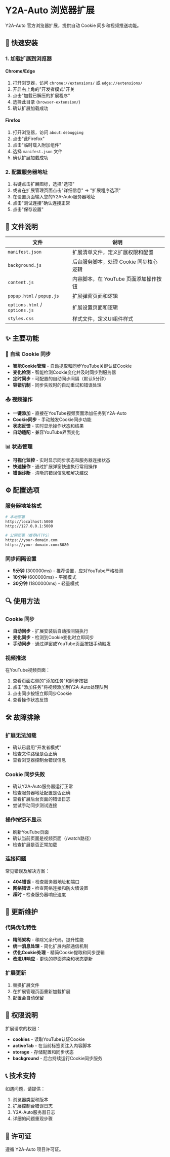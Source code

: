 # Y2A-Auto 浏览器扩展

Y2A-Auto 官方浏览器扩展，提供自动 Cookie 同步和视频推送功能。

## 🚀 快速安装

### 1. 加载扩展到浏览器

#### Chrome/Edge
1. 打开浏览器，访问 `chrome://extensions/` 或 `edge://extensions/`
2. 开启右上角的"开发者模式"开关
3. 点击"加载已解压的扩展程序"
4. 选择此目录 (`browser-extension/`)
5. 确认扩展加载成功

#### Firefox
1. 打开浏览器，访问 `about:debugging`
2. 点击"此Firefox"
3. 点击"临时载入附加组件"
4. 选择 `manifest.json` 文件
5. 确认扩展加载成功

### 2. 配置服务器地址

1. 右键点击扩展图标，选择"选项"
2. 或者在扩展管理页面点击"详细信息" → "扩展程序选项"
3. 在设置页面输入您的Y2A-Auto服务器地址
4. 点击"测试连接"确认连接正常
5. 点击"保存设置"

## 🔧 文件说明

| 文件 | 说明 |
|------|------|
| `manifest.json` | 扩展清单文件，定义扩展权限和配置 |
| `background.js` | 后台服务脚本，处理 Cookie 同步核心逻辑 |
| `content.js` | 内容脚本，在 YouTube 页面添加操作按钮 |
| `popup.html` / `popup.js` | 扩展弹窗页面和逻辑 |
| `options.html` / `options.js` | 扩展设置页面和逻辑 |
| `styles.css` | 样式文件，定义UI组件样式 |

## ✨ 主要功能

### 🍪 自动 Cookie 同步
- **智能Cookie管理** - 自动提取和同步YouTube关键认证Cookie
- **变化检测** - 智能检测Cookie变化并及时同步到服务器
- **定时同步** - 可配置的自动同步间隔（默认5分钟）
- **容错机制** - 同步失败时的自动重试和错误处理

### 📤 视频操作
- **一键添加** - 直接在YouTube视频页面添加任务到Y2A-Auto
- **Cookie同步** - 手动触发Cookie同步功能
- **状态反馈** - 实时显示操作状态和结果
- **自动适配** - 兼容YouTube界面变化

### 📊 状态管理
- **可视化监控** - 实时显示同步状态和服务器连接状态
- **快速操作** - 通过扩展弹窗快速执行常用操作
- **错误诊断** - 清晰的错误信息和解决建议

## ⚙️ 配置选项

### 服务器地址格式

```bash
# 本地部署
http://localhost:5000
http://127.0.0.1:5000

# 公网部署（推荐HTTPS）
https://your-domain.com
https://your-domain.com:8080
```

### 同步间隔设置

- **5分钟** (300000ms) - 推荐设置，应对YouTube严格检测
- **10分钟** (600000ms) - 平衡模式
- **30分钟** (1800000ms) - 轻量模式

## 🔍 使用方法

### Cookie 同步
- **自动同步** - 扩展安装后自动按间隔执行
- **变化同步** - 检测到Cookie变化时立即同步
- **手动同步** - 通过弹窗或YouTube页面按钮手动触发

### 视频推送
在YouTube视频页面：
1. 查看页面右侧的"添加任务"和同步按钮
2. 点击"添加任务"将视频添加到Y2A-Auto处理队列
3. 点击同步按钮立即同步Cookie
4. 查看操作状态反馈

## 🛠️ 故障排除

### 扩展无法加载
- 确认已启用"开发者模式"
- 检查文件路径是否正确
- 查看浏览器控制台错误信息

### Cookie 同步失败
- 确认Y2A-Auto服务器运行正常
- 检查服务器地址配置是否正确
- 查看扩展后台页面的错误日志
- 尝试手动同步测试连接

### 操作按钮不显示
- 刷新YouTube页面
- 确认当前页面是视频页面（/watch路径）
- 检查扩展是否正常加载

### 连接问题
常见错误及解决方案：
- **404错误** - 检查服务器地址和端口
- **网络错误** - 检查网络连接和防火墙设置
- **超时** - 检查服务器响应速度

## 📝 更新维护

### 代码优化特性
- **精简架构** - 移除冗余代码，提升性能
- **统一消息处理** - 简化扩展内部通信机制
- **优化Cookie处理** - 精简Cookie提取和同步逻辑
- **改进UI响应** - 更快的界面渲染和状态更新

### 扩展更新
1. 替换扩展文件
2. 在扩展管理页面重新加载扩展
3. 配置会自动保留

## 🔐 权限说明

扩展请求的权限：
- **cookies** - 读取YouTube认证Cookie
- **activeTab** - 在当前标签页注入内容脚本
- **storage** - 存储配置和同步状态
- **background** - 后台持续运行Cookie同步服务

## 📞 技术支持

如遇问题，请提供：
1. 浏览器类型和版本
2. 扩展控制台错误日志
3. Y2A-Auto服务器日志
4. 详细的问题重现步骤

## 📄 许可证

遵循 Y2A-Auto 项目许可证。 